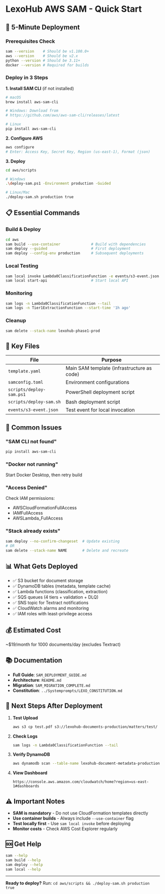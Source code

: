 # LexoHub AWS SAM - Quick Start

## 🚀 5-Minute Deployment

### Prerequisites Check
```bash
sam --version    # Should be v1.100.0+
aws --version    # Should be v2.x
python --version # Should be 3.11+
docker --version # Required for builds
```

### Deploy in 3 Steps

**1. Install SAM CLI** (if not installed)
```bash
# macOS
brew install aws-sam-cli

# Windows: Download from
# https://github.com/aws/aws-sam-cli/releases/latest

# Linux
pip install aws-sam-cli
```

**2. Configure AWS**
```bash
aws configure
# Enter: Access Key, Secret Key, Region (us-east-1), Format (json)
```

**3. Deploy**
```bash
cd aws/scripts

# Windows
.\deploy-sam.ps1 -Environment production -Guided

# Linux/Mac
./deploy-sam.sh production true
```

## 📋 Essential Commands

### Build & Deploy
```bash
cd aws
sam build --use-container              # Build with dependencies
sam deploy --guided                    # First deployment
sam deploy --config-env production     # Subsequent deployments
```

### Local Testing
```bash
sam local invoke Lambda0ClassificationFunction -e events/s3-event.json
sam local start-api                    # Start local API
```

### Monitoring
```bash
sam logs -n Lambda0ClassificationFunction --tail
sam logs -n Tier1ExtractionFunction --start-time '1h ago'
```

### Cleanup
```bash
sam delete --stack-name lexohub-phase1-prod
```

## 📁 Key Files

| File | Purpose |
|------|---------|
| `template.yaml` | Main SAM template (infrastructure as code) |
| `samconfig.toml` | Environment configurations |
| `scripts/deploy-sam.ps1` | PowerShell deployment script |
| `scripts/deploy-sam.sh` | Bash deployment script |
| `events/s3-event.json` | Test event for local invocation |

## 🔧 Common Issues

### "SAM CLI not found"
```bash
pip install aws-sam-cli
```

### "Docker not running"
Start Docker Desktop, then retry build

### "Access Denied"
Check IAM permissions:
- AWSCloudFormationFullAccess
- IAMFullAccess
- AWSLambda_FullAccess

### "Stack already exists"
```bash
sam deploy --no-confirm-changeset  # Update existing
# OR
sam delete --stack-name NAME       # Delete and recreate
```

## 📊 What Gets Deployed

- ✅ S3 bucket for document storage
- ✅ DynamoDB tables (metadata, template cache)
- ✅ Lambda functions (classification, extraction)
- ✅ SQS queues (4 tiers + validation + DLQ)
- ✅ SNS topic for Textract notifications
- ✅ CloudWatch alarms and monitoring
- ✅ IAM roles with least-privilege access

## 💰 Estimated Cost

~$19/month for 1000 documents/day (excludes Textract)

## 📚 Documentation

- **Full Guide**: `SAM_DEPLOYMENT_GUIDE.md`
- **Architecture**: `README.md`
- **Migration**: `SAM_MIGRATION_COMPLETE.md`
- **Constitution**: `../Systemprompts/LEXO_CONSTITUTION.md`

## 🎯 Next Steps After Deployment

1. **Test Upload**
   ```bash
   aws s3 cp test.pdf s3://lexohub-documents-production/matters/test/
   ```

2. **Check Logs**
   ```bash
   sam logs -n Lambda0ClassificationFunction --tail
   ```

3. **Verify DynamoDB**
   ```bash
   aws dynamodb scan --table-name lexohub-document-metadata-production --limit 5
   ```

4. **View Dashboard**
   ```
   https://console.aws.amazon.com/cloudwatch/home?region=us-east-1#dashboards
   ```

## ⚠️ Important Notes

- **SAM is mandatory** - Do not use CloudFormation templates directly
- **Use container builds** - Always include `--use-container` flag
- **Test locally first** - Use `sam local invoke` before deploying
- **Monitor costs** - Check AWS Cost Explorer regularly

## 🆘 Get Help

```bash
sam --help
sam build --help
sam deploy --help
sam local --help
```

---

**Ready to deploy?** Run: `cd aws/scripts && ./deploy-sam.sh production true`
